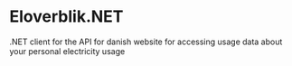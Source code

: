 # Eloverblik.NET
.NET client for the API for danish website for accessing usage data about your personal electricity usage
